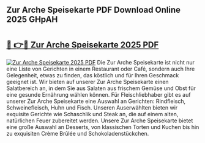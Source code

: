 ## Zur Arche Speisekarte PDF Download Online 2025 GHpAH

# <h2><a href="http://gcd9q1.nevu.top/?p=Zur+Arche+Speisekarte">🔗 👉🔴 Zur Arche Speisekarte 2025 PDF</a></h2>

[![Zur Arche Speisekarte 2025 PDF](https://i.imgur.com/dBaPXMq.png)](http://gcd9q1.nevu.top/?p=Zur+Arche+Speisekarte)
Die Zur Arche Speisekarte ist nicht nur eine Liste von Gerichten in einem Restaurant oder Café, sondern auch Ihre Gelegenheit, etwas zu finden, das köstlich und für Ihren Geschmack geeignet ist. Wir bieten auf unserer Zur Arche Speisekarte einen Salatbereich an, in dem Sie aus Salaten aus frischem Gemüse und Obst für eine gesunde Ernährung wählen können. Für Fleischliebhaber gibt es auf unserer Zur Arche Speisekarte eine Auswahl an Gerichten: Rindfleisch, Schweinefleisch, Huhn und Fisch. Unseren Auserwählten bieten wir exquisite Gerichte wie Schaschlik und Steak an, die auf einem alten, natürlichen Feuer zubereitet werden. Unsere Zur Arche Speisekarte bietet eine große Auswahl an Desserts, von klassischen Torten und Kuchen bis hin zu exquisiten Crème Brûlée und Schokoladenstückchen.

